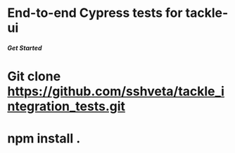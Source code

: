 # End-to-end Cypress tests for tackle-ui

##### Get Started ####
# Git clone https://github.com/sshveta/tackle_integration_tests.git
# npm install .

